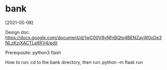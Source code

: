 # bank
[2021-05-08]

Design doc:
https://docs.google.com/document/d/1wC00V8yNfnBQto4BENZayW0xDe3NLzKzjXACTLe9XV4/edit

Prerequisite:
python3 
flash

How to run:
cd to the bank directory, then run:
python -m flask run
